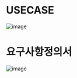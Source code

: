 # USECASE
![image](https://github.com/SHIN-HANBEEN/MetanetFinal/assets/122966135/624e7f79-4d48-45c7-8814-00669bec278d)

# 요구사항정의서
![image](https://github.com/SHIN-HANBEEN/MetanetFinal/assets/122966135/b3949a80-4841-4a14-94ab-609de1a75bd7)



